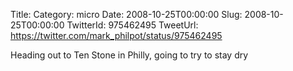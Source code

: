 Title: 
Category: micro
Date: 2008-10-25T00:00:00
Slug: 2008-10-25T00:00:00
TwitterId: 975462495
TweetUrl: https://twitter.com/mark_philpot/status/975462495

Heading out to Ten Stone in Philly, going to try to stay dry